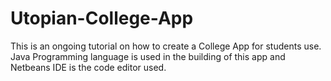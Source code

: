 # Utopian-College-App

This is an ongoing tutorial on how to create a College App for students use. Java Programming language is used in the building of this app
and Netbeans IDE is the code editor used.
